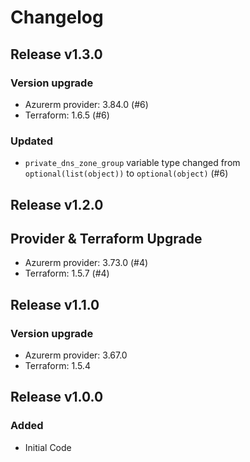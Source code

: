 # Changelog

## Release v1.3.0

### Version upgrade
-	Azurerm provider: 3.84.0 (#6)
-	Terraform: 1.6.5 (#6)

### Updated
- `private_dns_zone_group` variable type changed from `optional(list(object))` to `optional(object)` (#6)
   
## Release v1.2.0

## Provider & Terraform Upgrade
- Azurerm provider: 3.73.0 (#4)
- Terraform: 1.5.7 (#4)
   
## Release v1.1.0

### Version upgrade
- Azurerm provider: 3.67.0
- Terraform: 1.5.4

   
## Release v1.0.0

### Added
- Initial Code
   